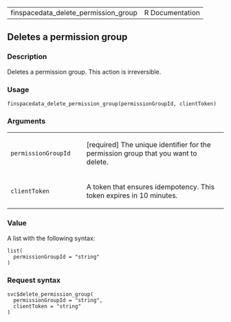 <table style="width: 100%;">
<tbody>
<tr class="odd">
<td>finspacedata_delete_permission_group</td>
<td style="text-align: right;">R Documentation</td>
</tr>
</tbody>
</table>

## Deletes a permission group

### Description

Deletes a permission group. This action is irreversible.

### Usage

    finspacedata_delete_permission_group(permissionGroupId, clientToken)

### Arguments

<table>
<colgroup>
<col style="width: 35%" />
<col style="width: 65%" />
</colgroup>
<tbody>
<tr class="odd">
<td><code
id="finspacedata_delete_permission_group_:_permissionGroupId">permissionGroupId</code></td>
<td><p>[required] The unique identifier for the permission group that
you want to delete.</p></td>
</tr>
<tr class="even">
<td><code
id="finspacedata_delete_permission_group_:_clientToken">clientToken</code></td>
<td><p>A token that ensures idempotency. This token expires in 10
minutes.</p></td>
</tr>
</tbody>
</table>

### Value

A list with the following syntax:

    list(
      permissionGroupId = "string"
    )

### Request syntax

    svc$delete_permission_group(
      permissionGroupId = "string",
      clientToken = "string"
    )

